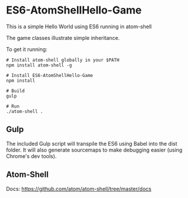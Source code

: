 # ES6-AtomShellHello-Game

This is a simple Hello World using ES6 running in atom-shell

The game classes illustrate simple inheritance.

To get it running:

```
# Install atom-shell globally in your $PATH
npm install atom-shell -g

# Install ES6-AtomShellHello-Game
npm install

# Build
gulp

# Run
./atom-shell .
```

## Gulp
The included Gulp script will transpile the ES6 using Babel into the dist folder. It will also generate sourcemaps to make debugging easier (using Chrome's dev tools).

## Atom-Shell
Docs: https://github.com/atom/atom-shell/tree/master/docs
